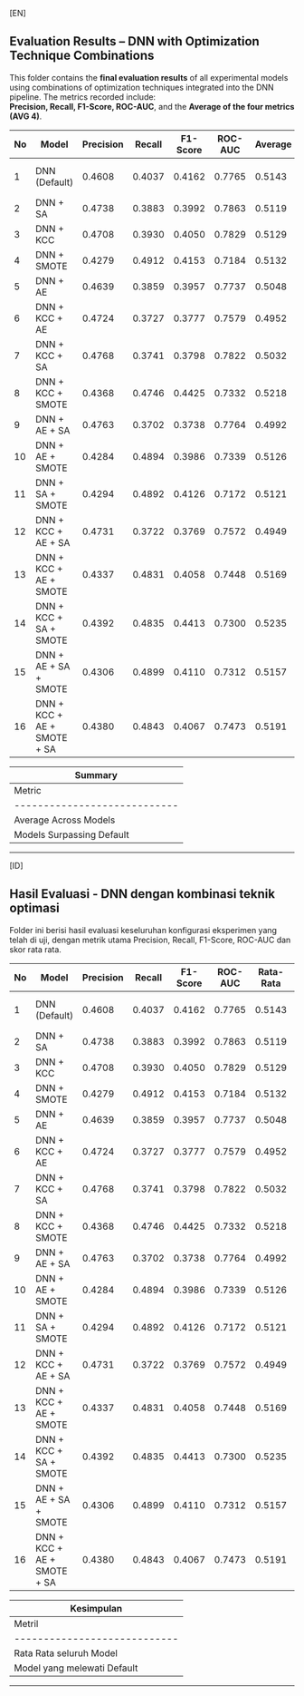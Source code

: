 [EN]

## Evaluation Results – DNN with Optimization Technique Combinations

This folder contains the **final evaluation results** of all experimental models using combinations of optimization techniques integrated into the DNN pipeline. The metrics recorded include:  
**Precision, Recall, F1-Score, ROC-AUC**, and the **Average of the four metrics (AVG 4)**.

| No  | Model                              | Precision | Recall  | F1-Score | ROC-AUC | Average   | Notes                                     | Experiments |
|-----|------------------------------------|-----------|---------|----------|---------|-----------|-------------------------------------------|-------------|
| 1   | DNN (Default)                      | 0.4608    | 0.4037  | 0.4162   | 0.7765  | 0.5143    | 64, 32, 16 (default architecture)         | 20          |
| 2   | DNN + SA                           | 0.4738    | 0.3883  | 0.3992   | 0.7863  | 0.5119    | -                                         | 1           |
| 3   | DNN + KCC                          | 0.4708    | 0.3930  | 0.4050   | 0.7829  | 0.5129    | -                                         | 1           |
| 4   | DNN + SMOTE                        | 0.4279    | 0.4912  | 0.4153   | 0.7184  | 0.5132    | -                                         | 1           |
| 5   | DNN + AE                           | 0.4639    | 0.3859  | 0.3957   | 0.7737  | 0.5048    | AE-B1                                     | 9           |
| 6   | DNN + KCC + AE                     | 0.4724    | 0.3727  | 0.3777   | 0.7579  | 0.4952    | KCCAEC2_S1                                | 10          |
| 7   | DNN + KCC + SA                     | 0.4768    | 0.3741  | 0.3798   | 0.7822  | 0.5032    | -                                         | 1           |
| 8   | DNN + KCC + SMOTE                  | 0.4368    | 0.4746  | 0.4425   | 0.7332  | 0.5218    | SMOTEKCC_S2                               | 2           |
| 9   | DNN + AE + SA                      | 0.4763    | 0.3702  | 0.3738   | 0.7764  | 0.4992    | Dataset from AE-B1                        | 1           |
| 10  | DNN + AE + SMOTE                   | 0.4284    | 0.4894  | 0.3986   | 0.7339  | 0.5126    | Dataset from AE-B1                        | 1           |
| 11  | DNN + SA + SMOTE                   | 0.4294    | 0.4892  | 0.4126   | 0.7172  | 0.5121    | -                                         | 1           |
| 12  | DNN + KCC + AE + SA                | 0.4731    | 0.3722  | 0.3769   | 0.7572  | 0.4949    | Dataset from KCCAEC2_S1                   | 1           |
| 13  | DNN + KCC + AE + SMOTE              | 0.4337    | 0.4831  | 0.4058   | 0.7448  | 0.5169    | Dataset from KCCAEC2_S1                   | 1           |
| 14  | DNN + KCC + SA + SMOTE              | 0.4392    | 0.4835  | 0.4413   | 0.7300  | 0.5235    | -                                         | 1           |
| 15  | DNN + AE + SA + SMOTE               | 0.4306    | 0.4899  | 0.4110   | 0.7312  | 0.5157    | Dataset from AE-B1                        | 1           |
| 16  | DNN + KCC + AE + SMOTE + SA         | 0.4380    | 0.4843  | 0.4067   | 0.7473  | 0.5191    | Dataset from KCCAEC2_S1                   | 1           |

|                                            Summary                                          |
|---------------------------------------------------------------------------------------------|
| Metric                     | Precision | Recall  | F1-Score | ROC-AUC | Average (4 Metrics) |
|----------------------------|-----------|---------|----------|---------|---------------------|
| Average Across Models      | 0.4517    | 0.4346  | 0.4042   | 0.7532  | 0.5109              |
| Models Surpassing Default  | 7         | 8       | 2        | 3       | 5                   |


---

[ID]

## Hasil Evaluasi - DNN dengan kombinasi teknik optimasi

Folder ini berisi hasil evaluasi keseluruhan konfigurasi eksperimen yang telah di uji, dengan metrik utama Precision, Recall, F1-Score, ROC-AUC dan skor rata rata. 

| No  | Model                              | Precision | Recall  | F1-Score | ROC-AUC | Rata-Rata | Notes                             | Experiments |
|-----|------------------------------------|-----------|---------|----------|---------|-----------|-----------------------------------|-------------|
| 1   | DNN (Default)                      | 0.4608    | 0.4037  | 0.4162   | 0.7765  | 0.5143    | 64, 32, 16 (arsitektur default)   | 20          |
| 2   | DNN + SA                           | 0.4738    | 0.3883  | 0.3992   | 0.7863  | 0.5119    | -                                 | 1           |
| 3   | DNN + KCC                          | 0.4708    | 0.3930  | 0.4050   | 0.7829  | 0.5129    | -                                 | 1           |
| 4   | DNN + SMOTE                        | 0.4279    | 0.4912  | 0.4153   | 0.7184  | 0.5132    | -                                 | 1           |
| 5   | DNN + AE                           | 0.4639    | 0.3859  | 0.3957   | 0.7737  | 0.5048    | AE-B1                             | 9           |
| 6   | DNN + KCC + AE                     | 0.4724    | 0.3727  | 0.3777   | 0.7579  | 0.4952    | KCCAEC2_S1                        | 10          |
| 7   | DNN + KCC + SA                     | 0.4768    | 0.3741  | 0.3798   | 0.7822  | 0.5032    | -                                 | 1           |
| 8   | DNN + KCC + SMOTE                  | 0.4368    | 0.4746  | 0.4425   | 0.7332  | 0.5218    | SMOTEKCC_S2                       | 2           |
| 9   | DNN + AE + SA                      | 0.4763    | 0.3702  | 0.3738   | 0.7764  | 0.4992    | Dataset dari AE-B1                | 1           |
| 10  | DNN + AE + SMOTE                   | 0.4284    | 0.4894  | 0.3986   | 0.7339  | 0.5126    | Dataset dari AE-B1                | 1           |
| 11  | DNN + SA + SMOTE                   | 0.4294    | 0.4892  | 0.4126   | 0.7172  | 0.5121    | -                                 | 1           |
| 12  | DNN + KCC + AE + SA                | 0.4731    | 0.3722  | 0.3769   | 0.7572  | 0.4949    | Dataset dari KCCAEC2_S1           | 1           |
| 13  | DNN + KCC + AE + SMOTE              | 0.4337    | 0.4831  | 0.4058   | 0.7448  | 0.5169    | Dataset dari KCCAEC2_S1           | 1           |
| 14  | DNN + KCC + SA + SMOTE              | 0.4392    | 0.4835  | 0.4413   | 0.7300  | 0.5235    | -                                 | 1           |
| 15  | DNN + AE + SA + SMOTE               | 0.4306    | 0.4899  | 0.4110   | 0.7312  | 0.5157    | Dataset dari AE-B1                | 1           |
| 16  | DNN + KCC + AE + SMOTE + SA         | 0.4380    | 0.4843  | 0.4067   | 0.7473  | 0.5191    | Dataset dari KCCAEC2_S1           | 1           |

|                                         Kesimpulan                                          |
|---------------------------------------------------------------------------------------------|
| Metril                     | Precision | Recall  | F1-Score | ROC-AUC | Average (4 Metrics) |
|----------------------------|-----------|---------|----------|---------|---------------------|
| Rata Rata seluruh Model    | 0.4517    | 0.4346  | 0.4042   | 0.7532  | 0.5109              |
| Model yang melewati Default| 7         | 8       | 2        | 3       | 5                   |

---
